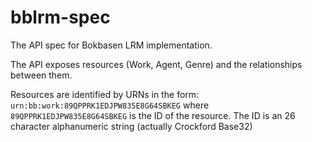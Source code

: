 # bblrm-spec

The API spec for Bokbasen LRM implementation.

The API exposes resources (Work, Agent, Genre) and the relationships between them.

Resources are identified by URNs in the form:
`urn:bb:work:89QPPRK1EDJPW835E8G64SBKEG` where `89QPPRK1EDJPW835E8G64SBKEG` is the ID of the resource.
The ID is an 26 character alphanumeric string (actually Crockford Base32)

